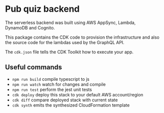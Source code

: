 # Pub quiz backend

The serverless backend was built using AWS AppSync, Lambda, DynamoDB and Cognito.

This package contains the CDK code to provision the infrastructure and also the source
code for the lambdas used by the GraphQL API.

The `cdk.json` file tells the CDK Toolkit how to execute your app.

## Useful commands

 * `npm run build`   compile typescript to js
 * `npm run watch`   watch for changes and compile
 * `npm run test`    perform the jest unit tests
 * `cdk deploy`      deploy this stack to your default AWS account/region
 * `cdk diff`        compare deployed stack with current state
 * `cdk synth`       emits the synthesized CloudFormation template
